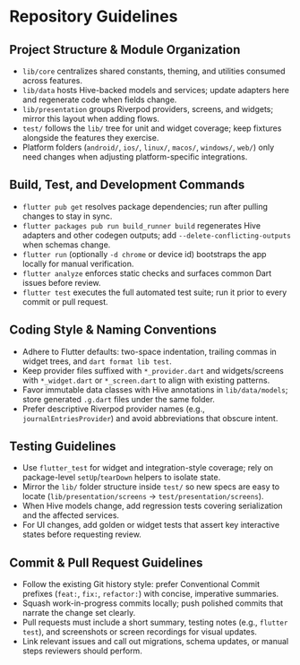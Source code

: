 # Repository Guidelines

## Project Structure & Module Organization
- `lib/core` centralizes shared constants, theming, and utilities consumed across features.
- `lib/data` hosts Hive-backed models and services; update adapters here and regenerate code when fields change.
- `lib/presentation` groups Riverpod providers, screens, and widgets; mirror this layout when adding flows.
- `test/` follows the `lib/` tree for unit and widget coverage; keep fixtures alongside the features they exercise.
- Platform folders (`android/`, `ios/`, `linux/`, `macos/`, `windows/`, `web/`) only need changes when adjusting platform-specific integrations.

## Build, Test, and Development Commands
- `flutter pub get` resolves package dependencies; run after pulling changes to stay in sync.
- `flutter packages pub run build_runner build` regenerates Hive adapters and other codegen outputs; add `--delete-conflicting-outputs` when schemas change.
- `flutter run` (optionally `-d chrome` or device id) bootstraps the app locally for manual verification.
- `flutter analyze` enforces static checks and surfaces common Dart issues before review.
- `flutter test` executes the full automated test suite; run it prior to every commit or pull request.

## Coding Style & Naming Conventions
- Adhere to Flutter defaults: two-space indentation, trailing commas in widget trees, and `dart format lib test`.
- Keep provider files suffixed with `*_provider.dart` and widgets/screens with `*_widget.dart` or `*_screen.dart` to align with existing patterns.
- Favor immutable data classes with Hive annotations in `lib/data/models`; store generated `.g.dart` files under the same folder.
- Prefer descriptive Riverpod provider names (e.g., `journalEntriesProvider`) and avoid abbreviations that obscure intent.

## Testing Guidelines
- Use `flutter_test` for widget and integration-style coverage; rely on package-level `setUp`/`tearDown` helpers to isolate state.
- Mirror the `lib/` folder structure inside `test/` so new specs are easy to locate (`lib/presentation/screens` → `test/presentation/screens`).
- When Hive models change, add regression tests covering serialization and the affected services.
- For UI changes, add golden or widget tests that assert key interactive states before requesting review.

## Commit & Pull Request Guidelines
- Follow the existing Git history style: prefer Conventional Commit prefixes (`feat:`, `fix:`, `refactor:`) with concise, imperative summaries.
- Squash work-in-progress commits locally; push polished commits that narrate the change set clearly.
- Pull requests must include a short summary, testing notes (e.g., `flutter test`), and screenshots or screen recordings for visual updates.
- Link relevant issues and call out migrations, schema updates, or manual steps reviewers should perform.
